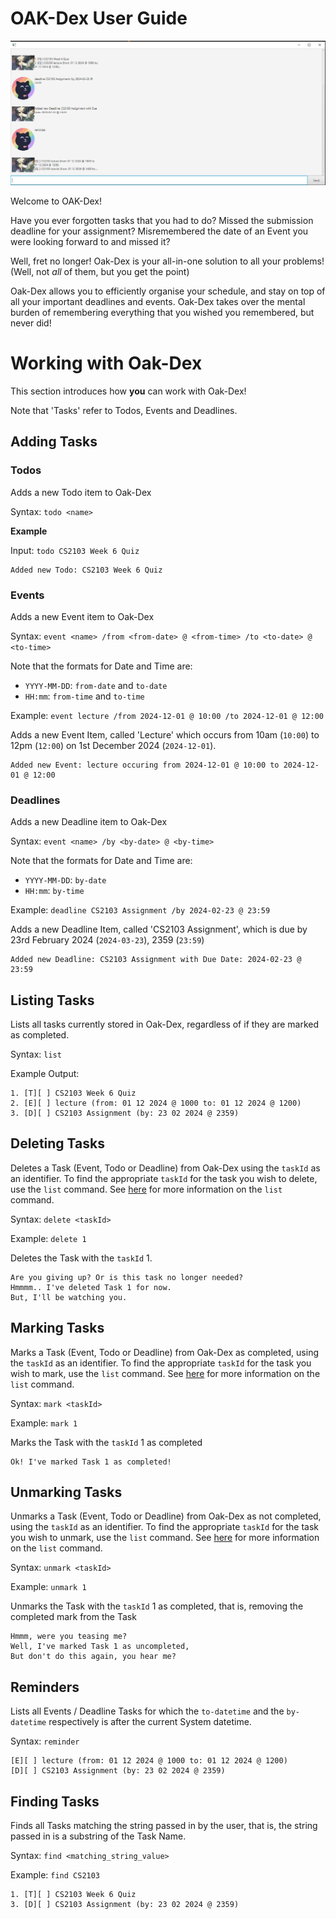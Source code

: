 # OAK-Dex User Guide

![Ui.png](Ui.png)

Welcome to OAK-Dex!

Have you ever forgotten tasks that you had to do? Missed the submission deadline for your assignment? Misremembered the date of an Event you were looking forward to and missed it?

Well, fret no longer! Oak-Dex is your all-in-one solution to all your problems! (Well, not *all* of them, but you get the point)

Oak-Dex allows you to efficiently organise your schedule, and stay on top of all your important deadlines and events. Oak-Dex takes over the mental burden of remembering everything that you wished you remembered, but never did!

# Working with Oak-Dex

This section introduces how **you** can work with Oak-Dex! 

Note that 'Tasks' refer to Todos, Events and Deadlines.

## Adding Tasks

### Todos

Adds a new Todo item to Oak-Dex

Syntax: `todo <name>`

**Example**

Input: `todo CS2103 Week 6 Quiz`

```
Added new Todo: CS2103 Week 6 Quiz
```

### Events

Adds a new Event item to Oak-Dex

Syntax: `event <name> /from <from-date> @ <from-time> /to <to-date> @ <to-time>`

Note that the formats for Date and Time are:
- `YYYY-MM-DD`: `from-date` and `to-date`
- `HH:mm`: `from-time` and `to-time`

Example: `event lecture /from 2024-12-01 @ 10:00 /to 2024-12-01 @ 12:00`

Adds a new Event Item, called 'Lecture' which occurs from 10am (`10:00`) to 12pm (`12:00`) on 1st December 2024 (`2024-12-01`).

```
Added new Event: lecture occuring from 2024-12-01 @ 10:00 to 2024-12-01 @ 12:00
```

### Deadlines

Adds a new Deadline item to Oak-Dex

Syntax: `event <name> /by <by-date> @ <by-time>`

Note that the formats for Date and Time are:
- `YYYY-MM-DD`: `by-date`
- `HH:mm`: `by-time`


Example: `deadline CS2103 Assignment /by 2024-02-23 @ 23:59`

Adds a new Deadline Item, called 'CS2103 Assignment', which is due by 23rd February 2024 (`2024-03-23`), 2359 (`23:59`)

```
Added new Deadline: CS2103 Assignment with Due Date: 2024-02-23 @ 23:59
```
## Listing Tasks

Lists all tasks currently stored in Oak-Dex, regardless of if they are marked as completed.

Syntax: `list`

Example Output:
```
1. [T][ ] CS2103 Week 6 Quiz
2. [E][ ] lecture (from: 01 12 2024 @ 1000 to: 01 12 2024 @ 1200)
3. [D][ ] CS2103 Assignment (by: 23 02 2024 @ 2359)
```

## Deleting Tasks

Deletes a Task (Event, Todo or Deadline) from Oak-Dex using the `taskId` as an identifier.
To find the appropriate `taskId` for the task you wish to delete, use the `list` command.
See [here](#listing-tasks-) for more information on the `list` command.

Syntax: `delete <taskId>`

Example: `delete 1`

Deletes the Task with the `taskId` 1. 

```
Are you giving up? Or is this task no longer needed?
Hmmmm.. I've deleted Task 1 for now.
But, I'll be watching you.
```

## Marking Tasks

Marks a Task (Event, Todo or Deadline) from Oak-Dex as completed, using the `taskId` as an identifier.
To find the appropriate `taskId` for the task you wish to mark, use the `list` command.
See [here](#listing-tasks-) for more information on the `list` command.

Syntax: `mark <taskId>`

Example: `mark 1`

Marks the Task with the `taskId` 1 as completed

```
Ok! I've marked Task 1 as completed!
```

## Unmarking Tasks

Unmarks a Task (Event, Todo or Deadline) from Oak-Dex as not completed, using the `taskId` as an identifier.
To find the appropriate `taskId` for the task you wish to unmark, use the `list` command.
See [here](#listing-tasks-) for more information on the `list` command.

Syntax: `unmark <taskId>`

Example: `unmark 1`

Unmarks the Task with the `taskId` 1 as completed, that is, removing the completed mark from the Task

```
Hmmm, were you teasing me?
Well, I've marked Task 1 as uncompleted,
But don't do this again, you hear me?
```

## Reminders

Lists all Events / Deadline Tasks for which the `to-datetime` and the `by-datetime` respectively is after the current System datetime.

Syntax: `reminder`

```
[E][ ] lecture (from: 01 12 2024 @ 1000 to: 01 12 2024 @ 1200)
[D][ ] CS2103 Assignment (by: 23 02 2024 @ 2359)
```

## Finding Tasks

Finds all Tasks matching the string passed in by the user, that is, the string passed in is a substring of the Task Name.

Syntax: `find <matching_string_value>`

Example: `find CS2103`

```
1. [T][ ] CS2103 Week 6 Quiz
3. [D][ ] CS2103 Assignment (by: 23 02 2024 @ 2359)
```
